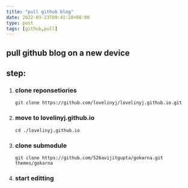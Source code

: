 ```yaml
---
title: "pull github blog"
date: 2022-03-23T09:41:28+08:00
type: post
tags: [github,pull]
---
```

## pull github blog on a new device

## step:

1. ### clone reponsetiories

	`git clone https://github.com/lovelinyj/lovelinyj.github.io.git`

1. ### move to lovelinyj.github.io

	`cd ./lovelinyj.github.io`
	
1. ### clone submodule

	`git clone https://github.com/526avijitgupta/gokarna.git themes/gokarna`

1. ### start editting